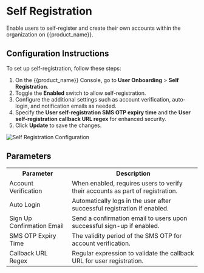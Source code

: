 # Self Registration

Enable users to self-register and create their own accounts within the organization on {{product_name}}.

## Configuration Instructions

To set up self-registration, follow these steps:

1. On the {{product_name}} Console, go to **User Onboarding** > **Self Registration**.
2. Toggle the **Enabled** switch to allow self-registration.
3. Configure the additional settings such as account verification, auto-login, and notification emails as needed.
4. Specify the **User self-registration SMS OTP expiry time** and the **User self-registration callback URL regex** for enhanced security.
5. Click **Update** to save the changes.

![Self Registration Configuration]({{base_path}}/assets/img/guides/account-configurations/self-registration.png)

## Parameters

<table>
  <tr>
    <th>Parameter</th>
    <th>Description</th>
  </tr>
  <tr>
    <td>Account Verification</td>
    <td>When enabled, requires users to verify their accounts as part of registration.</td>
  </tr>
  <tr>
    <td>Auto Login</td>
    <td>Automatically logs in the user after successful registration if enabled.</td>
  </tr>
  <tr>
    <td>Sign Up Confirmation Email</td>
    <td>Send a confirmation email to users upon successful sign-up if enabled.</td>
  </tr>
  <tr>
    <td>SMS OTP Expiry Time</td>
    <td>The validity period of the SMS OTP for account verification.</td>
  </tr>
  <tr>
    <td>Callback URL Regex</td>
    <td>Regular expression to validate the callback URL for user registration.</td>
  </tr>
</table>
